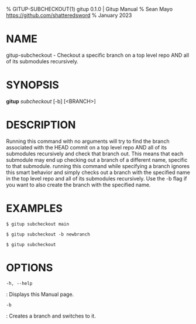 % GITUP-SUBCHECKOUT(1) gitup 0.1.0 | Gitup Manual
% Sean Mayo https://github.com/shatteredsword
% January 2023

# NAME

gitup-subcheckout - Checkout a specific branch on a top level repo AND all of its submodules recursively.

# SYNOPSIS

**gitup** *subcheckout* \[-b\] \[<BRANCH\>\]

# DESCRIPTION

Running this command with no arguments will try to find the branch associated with the HEAD commit on a top level repo AND all of its submodules recursively and check that branch out. This means that each submodule may end up checking out a branch of a different name, specific to that submodule. running this command while specifying a branch ignores this smart behavior and simply checks out a branch with the specified name in the top level repo and all of its submodules recursively. Use the -b flag if you want to also create the branch with the specified name.

# EXAMPLES

`$ gitup subcheckout main`

`$ gitup subcheckout -b newbranch`

`$ gitup subcheckout`

# OPTIONS

`-h, --help`

: Displays this Manual page.

`-b`

: Creates a branch and switches to it.